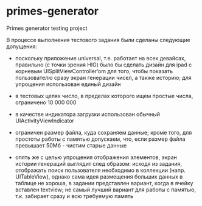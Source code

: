 # primes-generator
Primes generator testing  project 

В процессе выполнения тестового задания были сделаны следующие допущения:

-  поскольку приложение universal, т.е. работает на всех девайсах, 
   правильно (с точки зрения HIG) было бы сделать дизайн для ipad с 
   корневым UISplitViewController’om для того, чтобы показать пользователю 
   сразу экран генерации чисел, а также историю; для упрощения использован единый дизайн

-  в тестовых целях число, в пределах которого ищем простые числа, ограничено 10 000 000

-  в качестве индикатора загрузки использован обычный UIActivityViewIndicator

-  ограничен размер файла, куда сохраняем данные; кроме того, для простоты работы 
   с памятью допускаем, что, если размер файла превышает 50Мб - чистим старые данные

-  опять же с целью упрощения отображения элементов, экран истории генераций 
   выглядит след образом: исходя из задания, отображать поиск пользователя 
   необходимо в коллекции (напр. UITableView), однако сама идея размещения 
   больших данных в таблице не хороша, в задании представлен вариант, когда 
   в ячейку вставлен textview; 
   не самый лучший вариант для работы с памятью, т.к. забирает сразу и всю требуемую память


